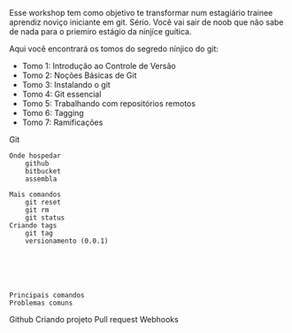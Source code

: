 Esse workshop tem como objetivo te transformar num estagiário trainee aprendiz noviço iniciante em git. Sério. Você vai sair de noob que não sabe de nada para o priemiro estágio da ninjíce guítica.

Aqui você encontrará os tomos do segredo nínjico do git:

-	Tomo 1: Introdução ao Controle de Versão
-	Tomo 2: Noções Básicas de Git
-	Tomo 3: Instalando o git
-	Tomo 4: Git essencial
-	Tomo 5: Trabalhando com repositórios remotos
-	Tomo 6: Tagging
-	Tomo 7: Ramificações

Git

```
Onde hospedar
    github
    bitbucket
    assembla

Mais comandos
    git reset
    git rm
    git status
Criando tags
    git tag
    versionamento (0.0.1)






Principais comandos
Problemas comuns
```

Github Criando projeto Pull request Webhooks
